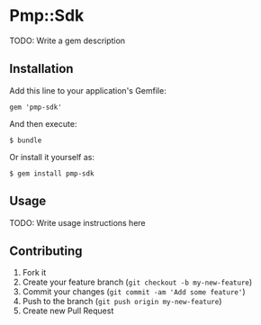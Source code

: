 # Pmp::Sdk

TODO: Write a gem description

## Installation

Add this line to your application's Gemfile:

    gem 'pmp-sdk'

And then execute:

    $ bundle

Or install it yourself as:

    $ gem install pmp-sdk

## Usage

TODO: Write usage instructions here

## Contributing

1. Fork it
2. Create your feature branch (`git checkout -b my-new-feature`)
3. Commit your changes (`git commit -am 'Add some feature'`)
4. Push to the branch (`git push origin my-new-feature`)
5. Create new Pull Request
